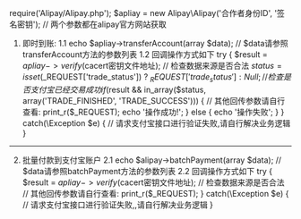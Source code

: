 
require('Alipay/Alipay.php');
$apliay = new Alipay\Alipay('合作者身份ID', '签名密钥');	// 两个参数都在alipay官方网站获取

1. 即时到账: 
1.1 echo $apliay->transferAccount(array $data); // $data请参照transferAccount方法的参数列表
1.2 回调操作方式如下
try
{
	$result = $apliay->verify($cacert密钥文件地址);	// 检查数据来源是否合法
	$status = isset($_REQUEST['trade_status']) ? $_REQUEST['trade_status'] : Null;	// 检查是否支付宝已经交易成功
	if($result && in_array($status, array('TRADE_FINISHED', 'TRADE_SUCCESS')))
	{
		// 其他回传参数请自行查看: print_r($_REQUEST);
		echo '操作成功!';
	}
	else
	{
		echo '操作失败';
	}
}
catch(\Exception $e)
{
	// 请求支付宝接口进行验证失败,请自行解决业务逻辑
}

-----------------------------------------------------------------------------------------------------------------------------------

2. 批量付款到支付宝账户
2.1 echo $alipay->batchPayment(array $data); // $data请参照batchPayment方法的参数列表
2.2 回调操作方式如下
try
{
	$result = $apliay->verify($cacert密钥文件地址);	// 检查数据来源是否合法
	// 其他回传参数请自行查看: print_r($_REQUEST);
}
catch(\Exception $e)
{
	// 请求支付宝接口进行验证失败,,请自行解决业务逻辑
}